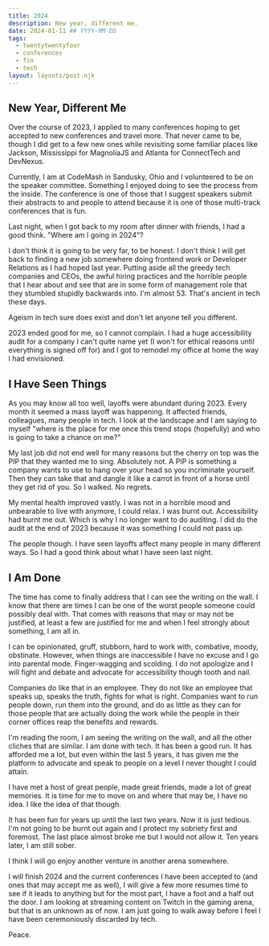 ```yaml
---
title: 2024
description: New year, different me.
date: 2024-01-11 ## YYYY-MM-DD
tags:
  - twentytwentyfour
  - conferences
  - fin
  - tech
layout: layouts/post.njk
---
```


## New Year, Different Me

Over the course of 2023, I applied to many conferences hoping to get accepted to new conferences and travel more. That never came to be, though I did get to a few new ones while revisiting some familiar places like Jackson, Mississippi for MagnoliaJS and Atlanta for ConnectTech and DevNexus.

Currently, I am at CodeMash in Sandusky, Ohio and I volunteered to be on the speaker committee. Something I enjoyed doing to see the process from the inside. The conference is one of those that I suggest speakers submit their abstracts to and people to attend because it is one of those multi-track conferences that is fun.

Last night, when I got back to my room after dinner with friends, I had a good think. "Where am I going in 2024"?

I don't think it is going to be very far, to be honest. I don't think I will get back to finding a new job somewhere doing frontend work or Developer Relations as I had hoped last year. Putting aside all the greedy tech companies and CEOs, the awful hiring practices and the horrible people that I hear about and see that are in some form of management role that they stumbled stupidly backwards into. I'm almost 53. That's ancient in tech these days.

Ageism in tech sure does exist and don't let anyone tell you different.

2023 ended good for me, so I cannot complain. I had a huge accessibility audit for a company I can't quite name yet (I won't for ethical reasons until everything is signed off for) and I got to remodel my office at home the way I had envisioned.

## I Have Seen Things

As you may know all too well, layoffs were abundant during 2023. Every month it seemed a mass layoff was happening. It affected friends, colleagues, many people in tech. I look at the landscape and I am saying to myself "where is the place for me once this trend stops (hopefully) and who is going to take a chance on me?"

My last job did not end well for many reasons but the cherry on top was the PIP that they wanted me to sing. Absolutely not. A PIP is something a company wants to use to hang over your head so you incriminate yourself. Then they can take that and dangle it like a carrot in front of a horse until they get rid of you. So I walked. No regrets.

My mental health improved vastly. I was not in a horrible mood and unbearable to live with anymore, I could relax. I was burnt out. Accessibility had burnt me out. Which is why I no longer want to do auditing. I did do the audit at the end of 2023 because it was something I could not pass up.

The people though. I have seen layoffs affect many people in many different ways. So I had a good think about what I have seen last night.

## I Am Done

The time has come to finally address that I can see the writing on the wall. I know that there are times I can be one of the worst people someone could possibly deal with. That comes with reasons that may or may not be justified, at least a few are justified for me and when I feel strongly about something, I am all in.

I can be opinionated, gruff, stubborn, hard to work with, combative, moody, obstinate. However, when things are inaccessible I have no excuse and I go into parental mode. Finger-wagging and scolding. I do not apologize and I will fight and debate and advocate for accessibility though tooth and nail.

Companies do like that in an employee. They do not like an employee that speaks up, speaks the truth, fights for what is right. Companies want to run people down, run them into the ground, and do as little as they can for those people that are actually doing the work while the people in their corner offices reap the benefits and rewards.

I'm reading the room, I am seeing the writing on the wall, and all the other cliches that are similar. I am done with tech. It has been a good run. It has afforded me a lot, but even within the last 5 years, it has given me the platform to advocate and speak to people on a level I never thought I could attain.

I have met a host of great people, made great friends, made a lot of great memories. It is time for me to move on and where that may be, I have no idea. I like the idea of that though.

It has been fun for years up until the last two years. Now it is just tedious. I'm not going to be burnt out again and I protect my sobriety first and foremost. The last place almost broke me but I would not allow it. Ten years later, I am still sober.

I think I will go enjoy another venture in another arena somewhere.

I will finish 2024 and the current conferences I have been accepted to (and ones that may accept me as well), I will give a few more resumes time to see if it leads to anything but for the most part, I have a foot and a half out the door. I am looking at streaming content on Twitch in the gaming arena, but that is an unknown as of now. I am just going to walk away before I feel I have been ceremoniously discarded by tech.

Peace.
